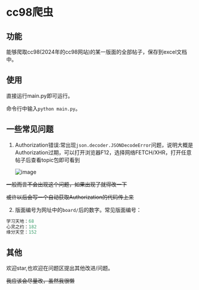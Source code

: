 # cc98爬虫
## 功能

能够爬取cc98(2024年的cc98网站)的某一版面的全部帖子，保存到excel文档中。

## 使用

直接运行main.py即可运行。

命令行中输入```python main.py```。

## 一些常见问题

1. Authorization错误:常出现```json.decoder.JSONDecodeError```问题，说明大概是Authorization过期，可以打开浏览器F12，选择网络FETCH/XHR，打开任意帖子后查看topic包即可看到
  
   ![image](https://github.com/AKonjac0/spider_cc98/assets/110406952/7a7b5804-2869-4aeb-8c86-c12bad749dac)

~~一般而言不会出现这个问题，如果出现了就得改一下~~

~~或许以后会写一个自动获取Authorization的代码传上来~~

2.  版面编号为网址中的```board/```后的数字。常见版面编号：
```c
学习天地：68
心灵之约：182
缘分天空：152
```

## 其他

欢迎star,也欢迎在问题区提出其他改进/问题。

~~我应该会尽量改，虽然我很懒~~
